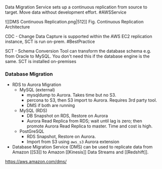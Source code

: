 Data Migration Service sets up a continuous replication from source to target. Move data without development effort. #AWSService 

![[DMS Continuous Replication.png|512]]
Fig. Continuous Replication Architecture

CDC - Change Data Capture is supported within the AWS EC2 replication instance, SCT is run on-prem. #BestPractice 

SCT - Schema Conversion Tool can transform the database schema e.g. from Oracle to MySQL. You don't need this if the database engine is the same. SCT is installed on-premises

### Database Migration
- RDS to Aurora Migration
	- MySQL (external)
		- mysqldump to Aurora. Takes time but no S3.
		- percona to S3, then S3 import to Aurora. Requires 3rd party tool.
		- DMS if both are running
	- MySQL (RDS)
		- DB Snapshot on RDS, Restore on Aurora
		- Aurora Read Replica from RDS; wait until lag is zero; then promote Aurora Read Replica to master. Time and cost is high.
	- PostGreSQL
		- RDS Snapshot, Restore on Aurora.
		- Import from S3 using `aws_s3` Aurora extension
- Database Migration Service (DMS) can be used to replicate data from Amazon [[S3]] to Amazon [[Kinesis]] Data Streams and [[Redshift]].
 
https://aws.amazon.com/dms/